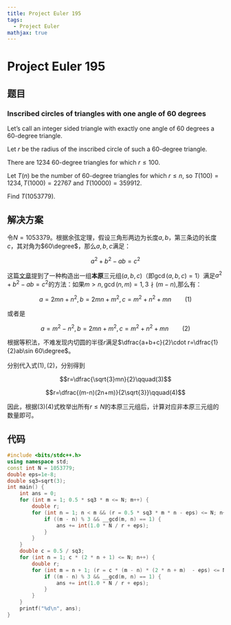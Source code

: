 ```yaml
---
title: Project Euler 195
tags:
  - Project Euler
mathjax: true
---
```

<escape><!-- more --></escape>
    



# Project Euler 195
## 题目
### Inscribed circles of triangles with one angle of 60 degrees

Let’s call an integer sided triangle with exactly one angle of $60$ degrees a 60-degree triangle.

Let $r$ be the radius of the inscribed circle of such a $60$-degree triangle.

There are $1234$ $60$-degree triangles for which $r \le 100$.

Let $T(n)$ be the number of $60$-degree triangles for which $r \le n$, so $T(100) = 1234, T(1000) = 22767$ and $T(10000) = 359912$.

Find $T(1053779)$.


## 解决方案
令$N=1053379$。根据余弦定理，假设三角形两边为长度$a,b$，第三条边的长度$c$，其对角为$60\degree$，那么$a,b,c$满足：

$$a^2+b^2-ab=c^2$$

这篇[文章](http://www.geocities.ws/fredlb37/node9.html)提到了一种构造出一组**本原**三元组$(a,b,c)$（即$\gcd(a,b,c)=1$）满足$a^2+b^2-ab=c^2$的方法：如果$m>n,\gcd(n,m)=1,3 \nmid (m-n)$,那么有：

$$a=2mn+n^2,b=2mn+m^2,c=m^2+n^2+mn\qquad(1)$$

或者是

$$a=m^2-n^2,b=2mn+m^2,c=m^2+n^2+mn\qquad(2)$$

根据等积法，不难发现内切圆的半径$r$满足$\dfrac{a+b+c}{2}\cdot r=\dfrac{1}{2}ab\sin 60\degree$。

分别代入式$(1),(2)$，分别得到

$$r=\dfrac{\sqrt{3}mn}{2}\qquad(3)$$

$$r=\dfrac{(m-n)(2n+m)}{2\sqrt{3}}\qquad(4)$$

因此，根据$(3)(4)$式枚举出所有$r\le N$的本原三元组后，计算对应非本原三元组的数量即可。

## 代码

```C++
#include <bits/stdc++.h>
using namespace std;
const int N = 1053779;
double eps=1e-8;
double sq3=sqrt(3);
int main() {
    int ans = 0;
    for (int m = 1; 0.5 * sq3 * m <= N; m++) {
        double r;
        for (int n = 1; n < m && (r = 0.5 * sq3 * m * n - eps) <= N; n++) {
            if ((m - n) % 3 && __gcd(m, n) == 1) {
                ans += int(1.0 * N / r + eps);
            }
        }
    }
    double c = 0.5 / sq3;
    for (int n = 1; c * (2 * n + 1) <= N; n++) {
        double r;
        for (int m = n + 1; (r = c * (m - n) * (2 * n + m)  - eps) <= N; m++) {
            if ((m - n) % 3 && __gcd(m, n) == 1) {
                ans += int(1.0 * N / r + eps);
            }
        }
    }
    printf("%d\n", ans);
}
```
